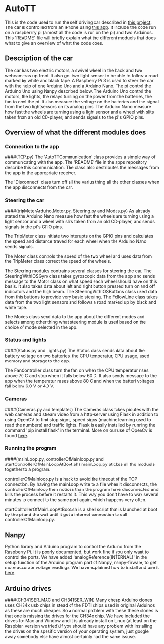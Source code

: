 # AutoTT
This is the code used to run the self driving car described in [this project](https://autottblog.wordpress.com). The car is controlled from an iPhone using [this app](https://github.com/task123/AutoTTApp). It include the code run on a raspberrry pi (almost all the code is run on the pi) and two Arduinos. This 'README' file will briefly explain what the different moduels that does what to give an overview of what the code does. 

## Description of the car
The car has two electric motors, a swivel wheel in the back and two webcameras up front. It also got two light sensor to be able to follow a road marked by white and black tape. A Raspberry Pi 3 is used to steer the car with the help of one Arduino Uno and a Arduino Nano. The pi control the Arduino Uno using Nanpy described below. The Arduino Uno control the motors, the lights, the relays turning on the power from the batteries, the fan to cool the pi. It also measure the voltage on the batteries and the signal from the two lightsensors on its analog pins. The Arduino Nano measure how fast the wheels are turning using a light sensor and a wheel with slits taken from an old CD-player, and sends signals to the pi's GPIO pins.

## Overview of what the different modules does

### Connection to the app 
####(TCP.py)
The 'AutoTTCommunication' class provides a simple way of communicating with the app. The 'README' file in the apps repository describe this communication. The class also destributes the messages from the app to the appropriate receiver. 

The 'Disconnect' class turn off all the varius thing all the other classes when the app disconnects from the car.

### Steering the car
####(tripMeterArduino,Motor.py, Steering.py and Modes.py)
As already stated the Arduino Nano measure how fast the wheels are turning using a light sensor and a wheel with slits taken from an old CD-player, and sends signals to the pi's GPIO pins.

The TripMeter class initiate two interupts on the GPIO pins and calculates the speed and distance traved for each wheel when the Arduino Nano sends signals.

The Motor class controls the speed of the two wheel and uses data from the TripMeter class correct the speed of the wheels.

The Steering modules contrains several classes for steering the car. The SteeringWithIOSGyro class takes gyroscopic data from the app and sends message to the Motor class on what speed each wheel should have on this basis. It also takes data about left and right button pressed turn on and off indicators and the high beam. The SteeringWithIOSButtons class used data from this buttons to provide very basic steering. The FollowLine class takes data from the two light sensors and follows a road marked up by black and white tape.

The Modes class send data to the app about the different modes and selects among other thing what steering module is used based on the choice of mode selected in the app.

### Status and lights 
####(Status.py and Lights.py)
The Status class sends data about the battery voltage on two batteries, the CPU temperatur, CPU usage, used memory and storage to the app. 

The FanController class turn the fan on when the CPU temperatur rises above 70 C and stop when it falls below 60 C. It also sends message to the app when the temperatur rases above 80 C and when the batteri voltages fall below 6.0 V or 4.9 V.

### Cameras 
####(Cameras.py and templates)
The Cameras class takes picutes with the web cameras and stream video from a http-server using Flask in addition to using OpenCV to find stop signs, speed signs (machine learning used to read the numbers) and traffic lights. Flask is easily installed by running the command 'pip install flask' in the terminal. More on our use of OpenCv is found [here](https://autottblog.wordpress.com/programming-the-car/opencv/). 

### Running the program 
####(mainLoop.py, controllerOfMainloop.py and startControllerOfMainLoopAtBoot.sh)
mainLoop.py stickes all the moduels together to a program.

controllerOfMainloop.py is a hack to avoid the timeout of the TCP connection. By having the mainLoop write to a file when it disconnects, the controllerOfMainloop then notices than the program have disconnected and kills the process before it restarts it. This way you don't have to way several minutes to connect to the same port again, which happens very often. 

startColtrollerOfMainLoopAtBoot.sh is a shell script that is launched at boot by the pi and the wait until it got a internet connection to call controllerOfMainloop.py.

## Nanpy
Python library and Arduino program to control the Arduino from the Raspberry Pi. It is poorly documented, but work fine if you only want to control the ports. We have added 'analogReference(INTERNAL)' in the setup function of the Arduino program part of Nanpy, nanpy-firware, to get more accurate voltage readings. We have explained how to install and use it [here](https://autottblog.wordpress.com/raspberry-pi-arduino/controlling-arduino-from-raspberry-pi-with-nanpy/).

## Arduino drives
####(CH341SER_MAC and CH341SER_WIN)
Many cheap Arduino clones uses CH34x usb chips in stead of the FDTI chips used in original Arduinos as these are much cheaper. So a normal problem with these these clones is that one is missing the drives for the CH34x chip. We have included the drives for Mac and Window and it is already install on Linux (at least on the Raspbian version we tried).If you should have any problem with installing the drives on the spesific version of your operating system, just google away somebody else have almost certainly had the same issuse. 
